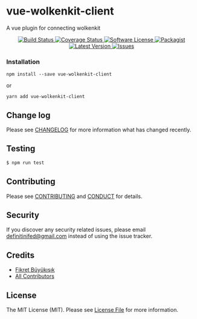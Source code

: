 # vue-wolkenkit-client

A vue plugin for connecting wolkenkit

<p align="center">
  <a href="https://circleci.com/gh/definitinifed/vue-wolkenkit-client">
    <img src="https://circleci.com/gh/definitinifed/vue-wolkenkit-client.svg?style=svg" alt="Build Status" />
  </a>
  <a href="https://coveralls.io/github/definitinifed/vue-wolkenkit-client?branch=master">
    <img src="https://coveralls.io/repos/github/definitinifed/vue-wolkenkit-client/badge.svg?branch=master&style=flat-square" alt="Coverage Status" />
  </a>
  <a href="LICENSE">
    <img src="https://img.shields.io/badge/license-MIT-brightgreen.svg?style=flat-square" alt="Software License" />
  </a>
  <a href="https://npmjs.org/package/vue-wolkenkit-client">
    <img src="https://img.shields.io/npm/v/vue-wolkenkit-client.svg?style=flat-square" alt="Packagist" />
  </a>
  <a href="https://github.com/definitinifed/vue-wolkenkit-client/releases">
    <img src="https://img.shields.io/github/release/definitinifed/vue-wolkenkit-client.svg?style=flat-square" alt="Latest Version" />
  </a>

  <a href="https://github.com/definitinifed/vue-wolkenkit-client/issues">
    <img src="https://img.shields.io/github/issues/definitinifed/vue-wolkenkit-client.svg?style=flat-square" alt="Issues" />
  </a>
</p>

### Installation
```
npm install --save vue-wolkenkit-client
```

or

```
yarn add vue-wolkenkit-client
```

## Change log

Please see [CHANGELOG](CHANGELOG.md) for more information what has changed recently.

## Testing

``` bash
$ npm run test
```

## Contributing

Please see [CONTRIBUTING](CONTRIBUTING.md) and [CONDUCT](CONDUCT.md) for details.

## Security

If you discover any security related issues, please email definitinifed@gmail.com instead of using the issue tracker.

## Credits

- [Fikret Büyükışık][link-author]
- [All Contributors][link-contributors]

## License

The MIT License (MIT). Please see [License File](LICENSE.md) for more information.

[link-author]: https://github.com/definitinifed
[link-contributors]: ../../contributors
